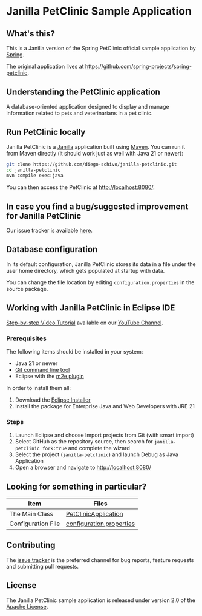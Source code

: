 # Janilla PetClinic Sample Application

## What's this?

This is a Janilla version of the Spring PetClinic official sample application by [Spring](https://spring.io/).

The original application lives at <https://github.com/spring-projects/spring-petclinic>.

## Understanding the PetClinic application

A database-oriented application designed to display and manage information related to pets and veterinarians in a pet clinic.

## Run PetClinic locally

Janilla PetClinic is a [Janilla](https://janilla.com/) application built using [Maven](https://maven.apache.org/users/index.html). You can run it from Maven directly (it should work just as well with Java 21 or newer):

```bash
git clone https://github.com/diego-schivo/janilla-petclinic.git
cd janilla-petclinic
mvn compile exec:java
```

You can then access the PetClinic at <http://localhost:8080/>.

## In case you find a bug/suggested improvement for Janilla PetClinic

Our issue tracker is available [here](https://github.com/diego-schivo/janilla-petclinic/issues).

## Database configuration

In its default configuration, Janilla PetClinic stores its data in a file under the user home directory, which gets populated at startup with data.

You can change the file location by editing `configuration.properties` in the source package.

## Working with Janilla PetClinic in Eclipse IDE

[Step-by-step Video Tutorial](https://youtu.be/YdIv62obVsw) available on our [YouTube Channel](https://www.youtube.com/@janilla).

### Prerequisites

The following items should be installed in your system:

- Java 21 or newer
- [Git command line tool](https://help.github.com/articles/set-up-git)
- Eclipse with the [m2e plugin](https://www.eclipse.org/m2e/)

In order to install them all:

1. Download the [Eclipse Installer](https://www.eclipse.org/downloads/packages/installer)
2. Install the package for Enterprise Java and Web Developers with JRE 21

### Steps

1. Launch Eclipse and choose Import projects from Git (with smart import)
2. Select GitHub as the repository source, then search for `janilla-petclinic fork:true` and complete the wizard
3. Select the project (`janilla-petclinic`) and launch Debug as Java Application
4. Open a browser and navigate to <http://localhost:8080/>

## Looking for something in particular?

| Item | Files |
| ---- | ----- |
| The Main Class| [PetClinicApplication](https://github.com/diego-schivo/janilla-petclinic/blob/main/source/com/janilla/petclinic/PetClinicApplication.java) |
| Configuration File| [configuration.properties](https://github.com/diego-schivo/janilla-petclinic/blob/main/source/com/janilla/petclinic/configuration.properties) |

## Contributing

The [issue tracker](https://github.com/diego-schivo/janilla-petclinic/issues) is the preferred channel for bug reports, feature requests and submitting pull requests.

## License

The Janilla PetClinic sample application is released under version 2.0 of the [Apache License](https://www.apache.org/licenses/LICENSE-2.0).
